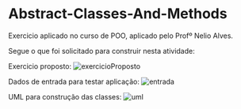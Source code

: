 # Abstract-Classes-And-Methods
Exercicio aplicado no curso de POO, aplicado pelo Profº Nelio Alves.

Segue o que foi solicitado para construir nesta atividade:


Exercicio proposto: 
![exercicioProposto](https://user-images.githubusercontent.com/50780211/107298532-5f15e680-6a54-11eb-9032-d3a092ef36f9.jpg)

Dados de entrada para testar aplicação:
![entrada](https://user-images.githubusercontent.com/50780211/107298657-853b8680-6a54-11eb-94ae-fffa266ac0f4.jpg)

UML para construção das classes:
![uml](https://user-images.githubusercontent.com/50780211/107298721-a9976300-6a54-11eb-94a2-1fd392c35c9f.jpg)
